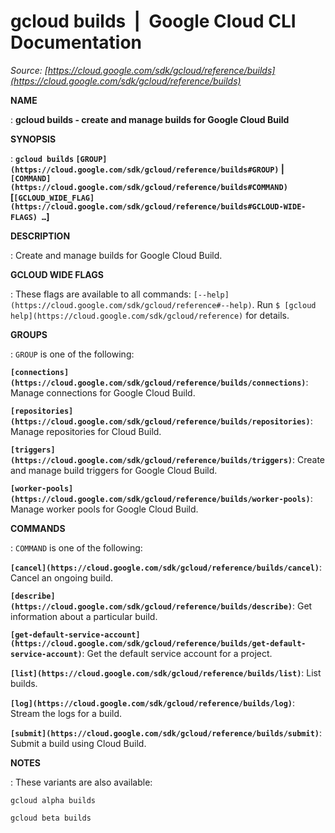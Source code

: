 # gcloud builds  |  Google Cloud CLI Documentation

*Source: [https://cloud.google.com/sdk/gcloud/reference/builds](https://cloud.google.com/sdk/gcloud/reference/builds)*

**NAME**

: **gcloud builds - create and manage builds for Google Cloud Build**

**SYNOPSIS**

: **`gcloud builds` `[GROUP](https://cloud.google.com/sdk/gcloud/reference/builds#GROUP)` | `[COMMAND](https://cloud.google.com/sdk/gcloud/reference/builds#COMMAND)` [`[GCLOUD_WIDE_FLAG](https://cloud.google.com/sdk/gcloud/reference/builds#GCLOUD-WIDE-FLAGS) …`]**

**DESCRIPTION**

: Create and manage builds for Google Cloud Build.

**GCLOUD WIDE FLAGS**

: These flags are available to all commands: `[--help](https://cloud.google.com/sdk/gcloud/reference#--help)`.
Run `$ [gcloud help](https://cloud.google.com/sdk/gcloud/reference)` for details.

**GROUPS**

: ``GROUP`` is one of the following:

**`[connections](https://cloud.google.com/sdk/gcloud/reference/builds/connections)`**:
Manage connections for Google Cloud Build.

**`[repositories](https://cloud.google.com/sdk/gcloud/reference/builds/repositories)`**:
Manage repositories for Cloud Build.

**`[triggers](https://cloud.google.com/sdk/gcloud/reference/builds/triggers)`**:
Create and manage build triggers for Google Cloud Build.

**`[worker-pools](https://cloud.google.com/sdk/gcloud/reference/builds/worker-pools)`**:
Manage worker pools for Google Cloud Build.

**COMMANDS**

: ``COMMAND`` is one of the following:

**`[cancel](https://cloud.google.com/sdk/gcloud/reference/builds/cancel)`**:
Cancel an ongoing build.

**`[describe](https://cloud.google.com/sdk/gcloud/reference/builds/describe)`**:
Get information about a particular build.

**`[get-default-service-account](https://cloud.google.com/sdk/gcloud/reference/builds/get-default-service-account)`**:
Get the default service account for a project.

**`[list](https://cloud.google.com/sdk/gcloud/reference/builds/list)`**:
List builds.

**`[log](https://cloud.google.com/sdk/gcloud/reference/builds/log)`**:
Stream the logs for a build.

**`[submit](https://cloud.google.com/sdk/gcloud/reference/builds/submit)`**:
Submit a build using Cloud Build.

**NOTES**

: These variants are also available:

```
gcloud alpha builds
```

```
gcloud beta builds
```